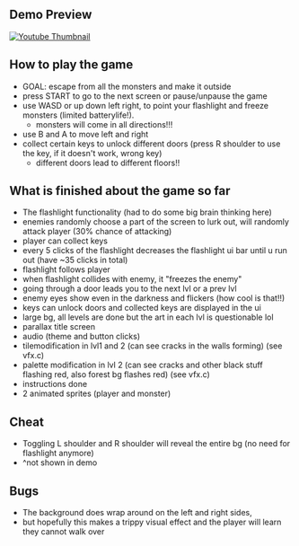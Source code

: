 ## Demo Preview
[![Youtube Thumbnail](https://img.youtube.com/vi/ry8N25u0-dI/0.jpg)](https://www.youtube.com/watch?v=ry8N25u0-dI)

## How to play the game
- GOAL: escape from all the monsters and make it outside
- press START to go to the next screen or pause/unpause the game
- use WASD or up down left right, to point your flashlight and freeze monsters (limited batterylife!).
    - monsters will come in all directions!!!
- use B and A to move left and right
- collect certain keys to unlock different doors (press R shoulder to use the key, if it doesn't work, wrong key)
    - different doors lead to different floors!!


## What is finished about the game so far
- The flashlight functionality (had to do some big brain thinking here)
- enemies randomly choose a part of the screen to lurk out, will randomly attack player (30% chance of attacking)
- player can collect keys
- every 5 clicks of the flashlight decreases the flashlight ui bar until u run out (have ~35 clicks in total)
- flashlight follows player
- when flashlight collides with enemy, it "freezes the enemy"
- going through a door leads you to the next lvl or a prev lvl
- enemy eyes show even in the darkness and flickers (how cool is that!!)
- keys can unlock doors and collected keys are displayed in the ui
- large bg, all levels are done but the art in each lvl is questionable lol
- parallax title screen
- audio (theme and button clicks)
- tilemodification in lvl1 and 2 (can see cracks in the walls forming) (see vfx.c)
- palette modification in lvl 2 (can see cracks and other black stuff flashing red, also forest bg flashes red) (see vfx.c)
- instructions done
- 2 animated sprites (player and monster)

## Cheat
- Toggling L shoulder and R shoulder will reveal the entire bg (no need for flashlight anymore)
- ^not shown in demo

## Bugs
- The background does wrap around on the left and right sides, 
- but hopefully this makes a trippy visual effect and the player will learn they cannot walk over
